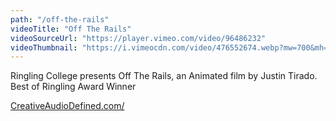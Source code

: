 ```yaml
---
path: "/off-the-rails"
videoTitle: "Off The Rails"
videoSourceUrl: "https://player.vimeo.com/video/96486232"
videoThumbnail: "https://i.vimeocdn.com/video/476552674.webp?mw=700&mh=393"
---
```

Ringling College presents Off The Rails, an Animated film by Justin Tirado. Best of Ringling Award Winner

[CreativeAudioDefined.com/](http://www.creativeaudiodefined.com/)
